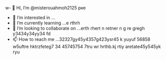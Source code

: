 w- 👋 Hi, I’m @misterouahmoh2125 рке
- 👀 I’m interested in ...
- 🌱 I’m currently learning ...e rthrh
- 💞️ I’m looking to collaborate on ...erth rhert n retner n g re gregh y3434y34yy34  fd
- 📫 How to reach me ...32327gy45y4357g423ysr45 k yuyuf 56858 w5uftre hktrzfeteg7 34 45745754 7tru
wr hrthb.kj rtiy aretate45y545yk ryu
<!---tsu rt
misterouahmoh2125/misterouahmoh2125 is a ✨ special ✨ repository because its `README.md` y 5y5y(this file) appears on your GitHub profile.
You can click the Preview link to take a look at your changes.
--->
